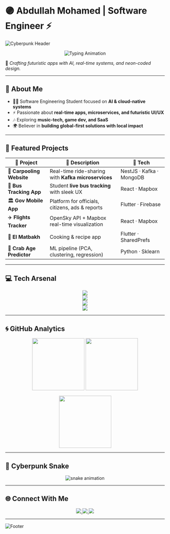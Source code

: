 # 🟣 Abdullah Mohamed | Software Engineer ⚡  

![Cyberpunk Header](https://capsule-render.vercel.app/api?type=waving&color=0:ff00ff,100:00ffff&height=200&section=header&text=Abdullah%20Mohamed&fontSize=40&fontColor=ffffff&animation=fadeIn&fontAlignY=35)

<p align="center">
  <img src="https://readme-typing-svg.demolab.com?font=Orbitron&weight=600&size=24&pause=1000&color=FF00FF&center=true&vCenter=true&width=700&lines=Full-Stack+Developer;AI+%26+Cloud+Explorer;Data+%26+Machine+Learning;Game+%26+VR+Hobbyist;Future-Ready+Engineer" alt="Typing Animation" />
</p>

🚀 *Crafting futuristic apps with AI, real-time systems, and neon-coded design.*  

---

## 🌌 About Me  
- 🧑‍💻 Software Engineering Student focused on **AI & cloud-native systems**  
- ⚡ Passionate about **real-time apps, microservices, and futuristic UI/UX**  
- 🎶 Exploring **music-tech, game dev, and SaaS**  
- 🌍 Believer in **building global-first solutions with local impact**  

---

## 🔭 Featured Projects  

| 💎 Project | 📖 Description | 🔮 Tech |
|------------|---------------|---------|
| 🚗 **Carpooling Website** | Real-time ride-sharing with **Kafka microservices** | NestJS · Kafka · MongoDB |
| 🚌 **Bus Tracking App** | Student **live bus tracking** with sleek UX | React · Mapbox |
| 🏛️ **Gov Mobile App** | Platform for officials, citizens, ads & reports | Flutter · Firebase |
| ✈️ **Flights Tracker** | OpenSky API + Mapbox real-time visualization | React · Mapbox |
| 🍳 **El Matbakh** | Cooking & recipe app | Flutter · SharedPrefs |
| 🦀 **Crab Age Predictor** | ML pipeline (PCA, clustering, regression) | Python · Sklearn |

---

## 💻 Tech Arsenal  

<p align="center">
  <img src="https://skillicons.dev/icons?i=html,css,js,ts,java,py,cs,cpp,sql,mysql,postgres,mongodb&theme=dark" /><br>
  <img src="https://skillicons.dev/icons?i=react,nextjs,nodejs,express,nestjs,flutter,unity,threejs,tailwind,figma&theme=dark" /><br>
  <img src="https://skillicons.dev/icons?i=aws,docker,kafka,git,github,vercel,railway,postman,linux&theme=dark" /><br>
  <img src="https://skillicons.dev/icons?i=sklearn,tensorflow,matlab,opencv&theme=dark" />
</p>  

---

## 🌀 GitHub Analytics  

<p align="center">
  <img src="https://github-readme-stats.vercel.app/api?username=Sicariusa&show_icons=true&theme=radical&hide_border=true&title_color=FF00FF&icon_color=00FFFF&text_color=FFFFFF&bg_color=0d1117" height="165">
  <img src="https://github-readme-streak-stats.herokuapp.com/?user=Sicariusa&theme=radical&hide_border=true&ring=FF00FF&fire=00FFFF&currStreakLabel=00FFFF" height="165">
</p>

<p align="center">
  <img src="https://github-readme-stats.vercel.app/api/top-langs/?username=Sicariusa&layout=compact&theme=radical&hide_border=true&title_color=FF00FF&text_color=FFFFFF&bg_color=0d1117" height="165">
</p>

---

## 🐍 Cyberpunk Snake  

<p align="center">
  <img src="https://github.com/Sicariusa/Sicariusa/blob/output/github-contribution-grid-snake.svg" alt="snake animation" />
</p>

---

## 🌐 Connect With Me  

<p align="center">
  <a href="https://www.linkedin.com/in/abdullah-mohamed/">
    <img src="https://img.shields.io/badge/LinkedIn-FF00FF?logo=linkedin&logoColor=white&style=for-the-badge" />
  </a>
  <a href="mailto:abdullah@example.com">
    <img src="https://img.shields.io/badge/Email-00FFFF?logo=gmail&logoColor=white&style=for-the-badge" />
  </a>
  <a href="https://github.com/Sicariusa">
    <img src="https://img.shields.io/badge/GitHub-111111?logo=github&logoColor=white&style=for-the-badge" />
  </a>
</p>  

---

![Footer](https://capsule-render.vercel.app/api?type=waving&color=0:ff00ff,100:00ffff&height=120&section=footer)
